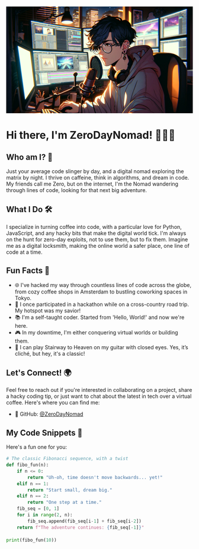 ![alt text](ZeroDay.png)
# Hi there, I'm ZeroDayNomad! 👨‍💻🚀

## Who am I? 🤔

Just your average code slinger by day, and a digital nomad exploring the matrix by night. I thrive on caffeine, think in algorithms, and dream in code. My friends call me Zero, but on the internet, I'm the Nomad wandering through lines of code, looking for that next big adventure.

## What I Do 🛠️

I specialize in turning coffee into code, with a particular love for Python, JavaScript, and any hacky bits that make the digital world tick. I'm always on the hunt for zero-day exploits, not to use them, but to fix them. Imagine me as a digital locksmith, making the online world a safer place, one line of code at a time.

## Fun Facts 🎉

- 🌐 I've hacked my way through countless lines of code across the globe, from cozy coffee shops in Amsterdam to bustling coworking spaces in Tokyo.
- 🌌 I once participated in a hackathon while on a cross-country road trip. My hotspot was my savior!
- 📚 I'm a self-taught coder. Started from 'Hello, World!' and now we're here.
- 🎮 In my downtime, I'm either conquering virtual worlds or building them.
- 🎸 I can play Stairway to Heaven on my guitar with closed eyes. Yes, it’s cliché, but hey, it's a classic!

## Let's Connect! 🌍

Feel free to reach out if you're interested in collaborating on a project, share a hacky coding tip, or just want to chat about the latest in tech over a virtual coffee. Here's where you can find me:

- 🐙 GitHub: [@ZeroDayNomad](https://github.com/ZeroDayNomad)

## My Code Snippets 📄

Here's a fun one for you:

```python
# The classic Fibonacci sequence, with a twist
def fibo_fun(n):
    if n <= 0:
        return "Uh-oh, time doesn't move backwards... yet!"
    elif n == 1:
        return "Start small, dream big."
    elif n == 2:
        return "One step at a time."
    fib_seq = [0, 1]
    for i in range(2, n):
        fib_seq.append(fib_seq[i-1] + fib_seq[i-2])
    return f"The adventure continues: {fib_seq[-1]}"

print(fibo_fun(10))
```
